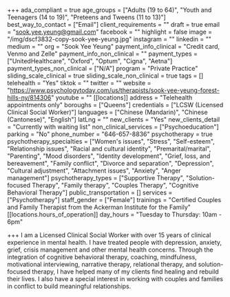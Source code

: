 +++
ada_compliant = true
age_groups = ["Adults (19 to 64)", "Youth and Teenagers (14 to 19)", "Preteens and Tweens (11 to 13)"]
best_way_to_contact = ["Email"]
client_requirements = ""
draft = true
email = "sook.yee.yeung@gmail.com"
facebook = ""
highlight = false
image = "/img/dscf3832-copy-sook-yee-yeung.jpg"
instagram = ""
linkedin = ""
medium = ""
org = "Sook Yee Yeung"
payment_info_clinical = "Credit card, Venmo and Zelle"
payment_info_non_clinical = ""
payment_types = ["UnitedHealthcare", "Oxford", "Optum", "Cigna", "Aetna"]
payment_types_non_clinical = ["N/A"]
program = "Private Practice"
sliding_scale_clinical = true
sliding_scale_non_clinical = true
tags = []
telehealth = "Yes"
tiktok = ""
twitter = ""
website = "https://www.psychologytoday.com/us/therapists/sook-yee-yeung-forest-hills-ny/814306"
youtube = ""
[[locations]]
address = "Telehealth appointments only"
boroughs = ["Queens"]
credentials = ["LCSW (Licensed Clinical Social Worker)"]
languages = ["Chinese (Mandarin)", "Chinese (Cantonese)", "English"]
latLng = ""
new_clients = "Yes"
new_clients_detail = "Currently with waiting list"
non_clinical_services = ["Psychoeducation"]
parking = "No"
phone_number = "646-657-8836"
psychotherapy = true
psychotherapy_specialties = ["Women's issues", "Stress", "Self-esteem", "Relationship issues", "Racial and cultural identity", "Premarital/marital", "Parenting", "Mood disorders", "Identity development", "Grief, loss, and bereavement", "Family conflict", "Divorce and separation", "Depression", "Cultural adjustment", "Attachment issues", "Anxiety", "Anger management"]
psychotherapy_types = ["Supportive Therapy", "Solution-focused Therapy", "Family therapy", "Couples Therapy", "Cognitive Behavioral Therapy"]
public_transportation = []
services = ["Psychotherapy"]
staff_gender = ["Female"]
trainings = "Certified Couples and Family Therapist from the Ackerman Institute for the Family"
[[locations.hours_of_operation]]
day_hours = "Tuesday to Thursday: 10am - 6pm"

+++
I am a Licensed Clinical Social Worker with over 15 years of clinical experience in mental health. I have treated people with depression, anxiety, grief, crisis management and other mental health concerns. Through the integration of cognitive behavioral therapy, coaching, mindfulness, motivational interviewing, narrative therapy, relational therapy, and solution-focused therapy, I have helped many of my clients find healing and rebuild their lives. I also have a special interest in working with couples and families in conflict to build meaningful relationships.